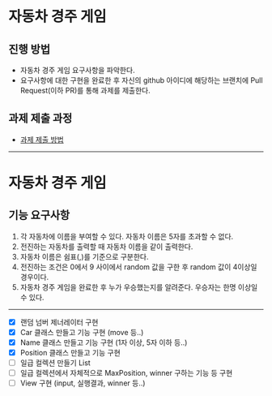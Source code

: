 # 자동차 경주 게임
## 진행 방법
* 자동차 경주 게임 요구사항을 파악한다.
* 요구사항에 대한 구현을 완료한 후 자신의 github 아이디에 해당하는 브랜치에 Pull Request(이하 PR)를 통해 과제를 제출한다.

## 과제 제출 과정
* [과제 제출 방법](https://github.com/next-step/nextstep-docs/tree/master/precourse)

---

# 자동차 경주 게임
## 기능 요구사항
1. 각 자동차에 이름을 부여할 수 있다. 자동차 이름은 5자를 초과할 수 없다.
2. 전진하는 자동차를 출력할 때 자동차 이름을 같이 출력한다.
3. 자동차 이름은 쉼표(,)를 기준으로 구분한다.
4. 전진하는 조건은 0에서 9 사이에서 random 값을 구한 후 random 값이 4이상일 경우이다.
5. 자동차 경주 게임을 완료한 후 누가 우승했는지를 알려준다. 우승자는 한명 이상일 수 있다.
---

- [x] 랜덤 넘버 제너레이터 구현
- [x] Car 클래스 만들고 기능 구현 (move 등..)
- [x] Name 클래스 만들고 기능 구현 (1자 이상, 5자 이하 등..)
- [x] Position 클래스 만들고 기능 구현
- [ ] 일급 컬렉션 만들기 List<Car>
- [ ] 일급 컬렉션에서 자체적으로 MaxPosition, winner 구하는 기능 등 구현
- [ ] View 구현 (input, 실행결과, winner 등..)